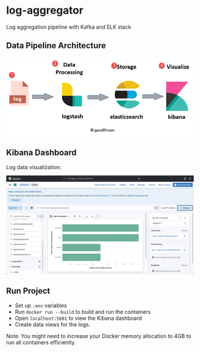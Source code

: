 # log-aggregator
Log aggregation pipeline with Kafka and ELK stack

## Data Pipeline Architecture
![Data pipeline](https://github.com/Johnkayode/log-aggregator/blob/main/docs/architecture.png)

## Kibana Dashboard
Log data visualization:

![Kibana dashboard](https://github.com/Johnkayode/log-aggregator/blob/main/docs/kibana.png)

## Run Project
- Set up `.env` variables
- Run `docker run --build` to build and run the containers
- Open `localhost:5601` to view the Kibana dashboard
- Create data views for the logs.

Note: You might need to increase your Docker memory allocation to 4GB to run all containers efficiently.
